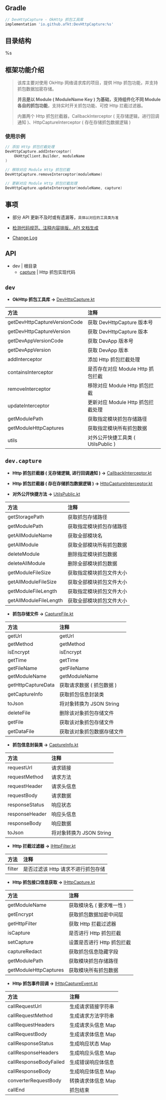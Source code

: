 
## Gradle

```gradle
// DevHttpCapture - OkHttp 抓包工具库
implementation 'io.github.afkt:DevHttpCapture:%s'
```

## 目录结构

%s

## 框架功能介绍

> 该库主要对使用 OkHttp 网络请求库的项目，提供 Http 抓包功能，并支持抓包数据加密存储。
>
> **并且是以 Module ( ModuleName Key ) 为基础，支持组件化不同 Module 各自的抓包功能**，支持实时开关抓包功能、可控 Http 拦截过滤器。
>
> 内置两个 Http 抓包拦截器，CallbackInterceptor ( 无存储逻辑，进行回调通知 )、HttpCaptureInterceptor ( 存在存储抓包数据逻辑 )

### 使用示例

```kotlin
// 添加 Http 抓包拦截处理
DevHttpCapture.addInterceptor(
    OkHttpClient.Builder, moduleName
)

// 移除对应 Module Http 抓包拦截
DevHttpCapture.removeInterceptor(moduleName)

// 更新对应 Module Http 抓包拦截处理
DevHttpCapture.updateInterceptor(moduleName, capture)
```

## 事项

- 部分 API 更新不及时或有遗漏等，`具体以对应的工具类为准`

- [检测代码规范、注释内容排版，API 文档生成](https://github.com/afkT/JavaDoc)

- [Change Log](https://github.com/afkT/DevUtils/blob/master/lib/HttpCapture/CHANGELOG.md)

## API


- dev                                         | 根目录
    - [capture](#devcapture)                   | Http 抓包实现代码


## <span id="dev">**`dev`**</span>


* **OkHttp 抓包工具库 ->** [DevHttpCapture.kt](https://github.com/afkT/DevUtils/blob/master/lib/HttpCapture/DevHttpCapture/src/main/java/dev/DevHttpCapture.kt)

| 方法 | 注释 |
| :- | :- |
| getDevHttpCaptureVersionCode | 获取 DevHttpCapture 版本号 |
| getDevHttpCaptureVersion | 获取 DevHttpCapture 版本 |
| getDevAppVersionCode | 获取 DevApp 版本号 |
| getDevAppVersion | 获取 DevApp 版本 |
| addInterceptor | 添加 Http 抓包拦截处理 |
| containsInterceptor | 是否存在对应 Module Http 抓包拦截 |
| removeInterceptor | 移除对应 Module Http 抓包拦截 |
| updateInterceptor | 更新对应 Module Http 抓包拦截处理 |
| getModulePath | 获取指定模块抓包存储路径 |
| getModuleHttpCaptures | 获取指定模块所有抓包数据 |
| utils | 对外公开快捷工具类 ( UtilsPublic ) |


## <span id="devcapture">**`dev.capture`**</span>


* **Http 抓包拦截器 ( 无存储逻辑, 进行回调通知 ) ->** [CallbackInterceptor.kt](https://github.com/afkT/DevUtils/blob/master/lib/HttpCapture/DevHttpCapture/src/main/java/dev/capture/CallbackInterceptor.kt)
* **Http 抓包拦截器 ( 存在存储抓包数据逻辑 ) ->** [HttpCaptureInterceptor.kt](https://github.com/afkT/DevUtils/blob/master/lib/HttpCapture/DevHttpCapture/src/main/java/dev/capture/HttpCaptureInterceptor.kt)


* **对外公开快捷方法 ->** [UtilsPublic.kt](https://github.com/afkT/DevUtils/blob/master/lib/HttpCapture/DevHttpCapture/src/main/java/dev/capture/Utils.kt)

| 方法 | 注释 |
| :- | :- |
| getStoragePath | 获取抓包存储路径 |
| getModulePath | 获取指定模块抓包存储路径 |
| getAllModuleName | 获取全部模块名 |
| getAllModule | 获取全部模块所有抓包数据 |
| deleteModule | 删除指定模块抓包数据 |
| deleteAllModule | 删除全部模块抓包数据 |
| getModuleFileSize | 获取指定模块抓包文件大小 |
| getAllModuleFileSize | 获取全部模块抓包文件大小 |
| getModuleFileLength | 获取指定模块抓包文件大小 |
| getAllModuleFileLength | 获取全部模块抓包文件大小 |


* **抓包存储文件 ->** [CaptureFile.kt](https://github.com/afkT/DevUtils/blob/master/lib/HttpCapture/DevHttpCapture/src/main/java/dev/capture/Model.kt#L103)

| 方法 | 注释 |
| :- | :- |
| getUrl | getUrl |
| getMethod | getMethod |
| isEncrypt | isEncrypt |
| getTime | getTime |
| getFileName | getFileName |
| getModuleName | getModuleName |
| getHttpCaptureData | 获取请求数据 ( 抓包数据 ) |
| getCaptureInfo | 获取抓包信息封装类 |
| toJson | 将对象转换为 JSON String |
| deleteFile | 删除该对象抓包存储文件 |
| getFile | 获取该对象抓包存储文件 |
| getDataFile | 获取该对象抓包数据存储文件 |


* **抓包信息封装类 ->** [CaptureInfo.kt](https://github.com/afkT/DevUtils/blob/master/lib/HttpCapture/DevHttpCapture/src/main/java/dev/capture/Model.kt#L67)

| 方法 | 注释 |
| :- | :- |
| requestUrl | 请求链接 |
| requestMethod | 请求方法 |
| requestHeader | 请求头信息 |
| requestBody | 请求数据 |
| responseStatus | 响应状态 |
| responseHeader | 响应头信息 |
| responseBody | 响应数据 |
| toJson | 将对象转换为 JSON String |


* **Http 拦截过滤器 ->** [IHttpFilter.kt](https://github.com/afkT/DevUtils/blob/master/lib/HttpCapture/DevHttpCapture/src/main/java/dev/capture/Interface.kt)

| 方法 | 注释 |
| :- | :- |
| filter | 是否过滤该 Http 请求不进行抓包存储 |


* **Http 抓包接口信息获取 ->** [IHttpCapture.kt](https://github.com/afkT/DevUtils/blob/master/lib/HttpCapture/DevHttpCapture/src/main/java/dev/capture/Interface.kt#L31)

| 方法 | 注释 |
| :- | :- |
| getModuleName | 获取模块名 ( 要求唯一性 ) |
| getEncrypt | 获取抓包数据加密中间层 |
| getHttpFilter | 获取 Http 拦截过滤器 |
| isCapture | 是否进行 Http 抓包拦截 |
| setCapture | 设置是否进行 Http 抓包拦截 |
| captureRedact | 获取抓包信息隐藏字段 |
| getModulePath | 获取模块抓包存储路径 |
| getModuleHttpCaptures | 获取模块所有抓包数据 |


* **Http 抓包事件回调 ->** [IHttpCaptureEvent.kt](https://github.com/afkT/DevUtils/blob/master/lib/HttpCapture/DevHttpCapture/src/main/java/dev/capture/Interface.kt#L94)

| 方法 | 注释 |
| :- | :- |
| callRequestUrl | 生成请求链接字符串 |
| callRequestMethod | 生成请求方法字符串 |
| callRequestHeaders | 生成请求头信息 Map |
| callRequestBody | 生成请求体信息 Map |
| callResponseStatus | 生成响应状态 Map |
| callResponseHeaders | 生成响应头信息 Map |
| callResponseBodyFailed | 生成错误响应体信息 |
| callResponseBody | 生成响应体信息 Map |
| converterRequestBody | 转换请求体信息 Map |
| callEnd | 抓包结束 |